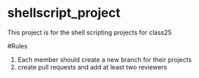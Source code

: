 # shellscript_project

This project is for the shell scripting projects for class25 

#Rules
1. Each member should create a new branch for their projects
2. create pull requests and add at least two reviewers
